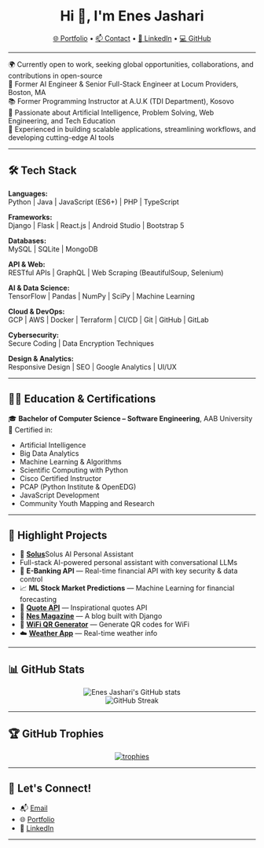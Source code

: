 <h1 align="center">Hi 👋, I'm Enes Jashari</h1>

<p align="center">
  <a href="https://enesjashari.com">🌐 Portfolio</a> •
  <a href="mailto:enesjashari2004@gmail.com">📫 Contact</a> •
  <a href="https://linkedin.com/in/enesjashari">💼 LinkedIn</a> •
  <a href="https://github.com/enesjashari">💻 GitHub</a>
</p>

---

🌍 Currently open to work, seeking global opportunities, collaborations, and contributions in open-source <br>
🎯 Former AI Engineer & Senior Full-Stack Engineer at Locum Providers, Boston, MA <br>
📚 Former Programming Instructor at A.U.K (TDI Department), Kosovo <br>
🧠 Passionate about Artificial Intelligence, Problem Solving, Web Engineering, and Tech Education <br>
🚀 Experienced in building scalable applications, streamlining workflows, and developing cutting-edge AI tools  

---

## 🛠️ Tech Stack

**Languages:**  
Python | Java | JavaScript (ES6+) | PHP | TypeScript  

**Frameworks:**  
Django | Flask | React.js | Android Studio | Bootstrap 5  

**Databases:**  
MySQL | SQLite | MongoDB  

**API & Web:**  
RESTful APIs | GraphQL | Web Scraping (BeautifulSoup, Selenium)  

**AI & Data Science:**  
TensorFlow | Pandas | NumPy | SciPy | Machine Learning  

**Cloud & DevOps:**  
GCP | AWS | Docker | Terraform | CI/CD | Git | GitHub | GitLab  

**Cybersecurity:**  
Secure Coding | Data Encryption Techniques  

**Design & Analytics:**  
Responsive Design | SEO | Google Analytics | UI/UX  

---

## 🧑‍🏫 Education & Certifications

🎓 **Bachelor of Computer Science – Software Engineering**, AAB University  
📜 Certified in:
- Artificial Intelligence  
- Big Data Analytics  
- Machine Learning & Algorithms  
- Scientific Computing with Python  
- Cisco Certified Instructor  
- PCAP (Python Institute & OpenEDG)  
- JavaScript Development  
- Community Youth Mapping and Research  

---

## 📂 Highlight Projects

- 🤖 [**Solus**](https://enes-personal-assistant.netlify.app)Solus AI Personal Assistant
- Full-stack AI-powered personal assistant with conversational LLMs
- 🔐 **E-Banking API** — Real-time financial API with key security & data control  
- 📈 **ML Stock Market Predictions** — Machine Learning for financial forecasting  
- 💬 [**Quote API**](https://quoteapi.pythonanywhere.com) — Inspirational quotes API  
- 📰 [**Nes Magazine**](https://nesmagazine.pythonanywhere.com) — A blog built with Django  
- 📶 [**WiFi QR Generator**](https://wifiqrcode.pythonanywhere.com) — Generate QR codes for WiFi  
- ☁️ [**Weather App**](https://liveweather.pythonanywhere.com) — Real-time weather info  

---

## 📊 GitHub Stats

<p align="center">
  <img src="https://github-readme-stats.vercel.app/api?username=enesjashari&show_icons=true&theme=radical" alt="Enes Jashari's GitHub stats" />
  <br/>
  <img src="https://github-readme-streak-stats.herokuapp.com/?user=enesjashari&theme=radical" alt="GitHub Streak" />
</p>

---

## 🏆 GitHub Trophies

<p align="center">
  <a href="https://github.com/ryo-ma/github-profile-trophy">
    <img src="https://github-profile-trophy.vercel.app/?username=enesjashari&theme=darkhub" alt="trophies" />
  </a>
</p>

---

## 🤝 Let's Connect!

- 📬 [Email](mailto:enesjashari2004@gmail.com)  
- 🌐 [Portfolio](https://enesjashari.com)  
- 💼 [LinkedIn](https://linkedin.com/in/enesjashari)

---
